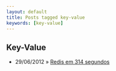 ```yaml
---
layout: default
title: Posts tagged key-value
keywords: [key-value]
---
```

<h2 class="category">Key-Value</h2>
<ul class="posts">
<li>
<p>
<span class="date">29/06/2012</span> &raquo;
<a href="/blog/redis-em-314-segundos">Redis em 314 segundos</a>
</p>
</li>
</ul>
